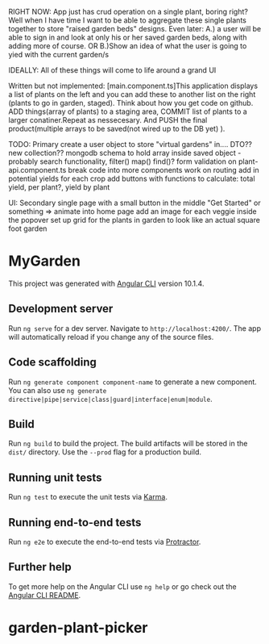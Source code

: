 
RIGHT NOW: App just has crud operation on a single plant, boring right? Well when I have time I want to be able to aggregate these single plants together to store "raised garden beds" designs. Even later: A.) a user will be able to sign in and look at only his or her saved garden beds, along with adding more of course. OR B.)Show an idea of what the user is going to yied with the current garden/s

IDEALLY: All of these things will come to life around a grand UI

Written but not implemented: [main.component.ts]This application displays a list of plants on the left and you can add these to another list on the right (plants to go in garden, staged). Think about how you get code on github. ADD things(array of plants) to a staging area, COMMIT list of plants to a larger conatiner.Repeat as nessecesary. And PUSH the final product(multiple arrays to be saved(not wired up to the DB yet) ).


TODO: Primary
  create a user object to store "virtual gardens" in....    DTO??     new collection??    mongodb schema to hold array inside saved object -probably
  search functionality, filter() map() find()?
  form validation on plant-api.component.ts
  break code into more components
  work on routing
  add in potential yields for each crop
  add buttons with functions to calculate: total yield, per plant?, yield by plant


UI: Secondary
   single page with a small button in the middle "Get Started" or something
   => animate into home page
   add an image for each veggie inside the popover
   set up grid for the plants in garden to look like an actual square foot garden









# MyGarden

This project was generated with [Angular CLI](https://github.com/angular/angular-cli) version 10.1.4.

## Development server

Run `ng serve` for a dev server. Navigate to `http://localhost:4200/`. The app will automatically reload if you change any of the source files.

## Code scaffolding

Run `ng generate component component-name` to generate a new component. You can also use `ng generate directive|pipe|service|class|guard|interface|enum|module`.

## Build

Run `ng build` to build the project. The build artifacts will be stored in the `dist/` directory. Use the `--prod` flag for a production build.

## Running unit tests

Run `ng test` to execute the unit tests via [Karma](https://karma-runner.github.io).

## Running end-to-end tests

Run `ng e2e` to execute the end-to-end tests via [Protractor](http://www.protractortest.org/).

## Further help

To get more help on the Angular CLI use `ng help` or go check out the [Angular CLI README](https://github.com/angular/angular-cli/blob/master/README.md).
# garden-plant-picker

